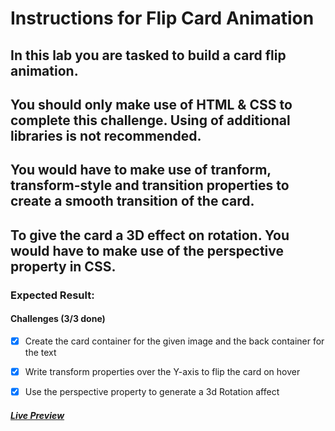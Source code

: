 # Instructions for Flip Card Animation

## In this lab you are tasked to build a card flip animation.

## You should only make use of HTML & CSS to complete this challenge. Using of additional libraries is not recommended.

## You would have to make use of tranform, transform-style and transition properties to create a smooth transition of the card.

## To give the card a 3D effect on rotation. You would have to make use of the perspective property in CSS.

### Expected Result:

#### Challenges (3/3 done)

- [x] Create the card container for the given image and the back container for the text
  
- [x] Write transform properties over the Y-axis to flip the card on hover
  
- [x] Use the perspective property to generate a 3d Rotation affect

##### [Live Preview]()